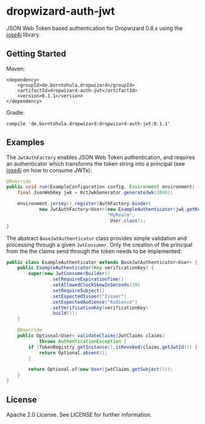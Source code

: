 # dropwizard-auth-jwt

JSON Web Token based authentication for Dropwizard 0.8.x using the [jose4j](https://bitbucket.org/b_c/jose4j) library.


## Getting Started

Maven:

    <dependency>
        <groupId>de.borntohula.dropwizard</groupId>
        <artifactId>dropwizard-auth-jwt</artifactId>
        <version>0.1.1</version>
    </dependency>

Gradle:

    compile 'de.borntohula.dropwizard:dropwizard-auth-jwt:0.1.1'

## Examples

The `JwtAuthFactory` enables JSON Web Token authentication, and requires
an authenticator which transforms the token string into a principal
(see [jose4j](https://bitbucket.org/b_c/jose4j) on how to consume JWTs):

```java
@Override
public void run(ExampleConfiguration config, Environment environment) {
    final JsonWebKey jwk = OctJwkGenerator.generateJwk(2048);

    environment.jersey().register(AuthFactory.binder(
            new JwtAuthFactory<User>(new ExampleAuthenticator(jwk.getKey()),
                                     "MyRealm",
                                      User.class));
}
```

The abstract `BaseJwtAuthenticator` class provides simple validation and
processing through a given `JwtConsumer`. Only the creation
of the principal from the the claims send through the token needs
to be implemented:

```java
public class ExampleAuthenticator extends BaseJwtAuthenticator<User> {
    public ExampleAuthenticator(Key verificationKey) {
        super(new JwtConsumerBuilder()
                .setRequireExpirationTime()
                .setAllowedClockSkewInSeconds(30)
                .setRequireSubject()
                .setExpectedIssuer("Issuer")
                .setExpectedAudience("Audience")
                .setVerificationKey(verificationKey)
                .build());
    }

    @Override
    public Optional<User> validateClaims(JwtClaims claims)
            throws AuthenticationException {
        if (TokenRegistry.getInstance().isRevoked(claims.getJwtId()) {
            return Optional.absent();
        }

        return Optional.of(new User(jwtClaims.getSubject()));
    }
}
```

## License

Apache 2.0 License. See LICENSE for further information.
